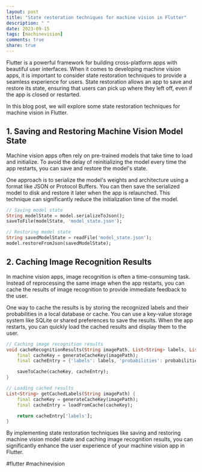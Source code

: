 ```yaml
---
layout: post
title: "State restoration techniques for machine vision in Flutter"
description: " "
date: 2023-09-15
tags: [machinevision]
comments: true
share: true
---
```


Flutter is a powerful framework for building cross-platform apps with beautiful user interfaces. When it comes to developing machine vision apps, it is important to consider state restoration techniques to provide a seamless experience for users. State restoration allows an app to save and restore its state, ensuring that users can pick up where they left off, even if the app is closed or restarted.

In this blog post, we will explore some state restoration techniques for machine vision in Flutter.

## 1. Saving and Restoring Machine Vision Model State

Machine vision apps often rely on pre-trained models that take time to load and initialize. To avoid the delay of reinitializing the model every time the app restarts, you can save and restore the model's state.

One approach is to serialize the model's weights and architecture using a format like JSON or Protocol Buffers. You can then save the serialized model to disk and restore it later when the app is relaunched. This technique can significantly reduce the initialization time of the model.

```dart
// Saving model state
String modelState = model.serializeToJson();
saveToFile(modelState, 'model_state.json');

// Restoring model state
String savedModelState = readFile('model_state.json');
model.restoreFromJson(savedModelState);
```

## 2. Caching Image Recognition Results

In machine vision apps, image recognition is often a time-consuming task. Instead of reprocessing the same image when the app restarts, you can cache the results of image recognition to provide immediate feedback to the user.

One way to cache the results is by storing the recognized labels and their probabilities in a local database or cache. You can use a key-value storage system like SQLite or shared preferences to save the results. When the app restarts, you can quickly load the cached results and display them to the user.

```dart
// Caching image recognition results
void cacheRecognitionResults(String imagePath, List<String> labels, List<double> probabilities) {
    final cacheKey = generateCacheKey(imagePath);
    final cacheEntry = {'labels': labels, 'probabilities': probabilities};

    saveToCache(cacheKey, cacheEntry);
}

// Loading cached results
List<String> getCachedLabels(String imagePath) {
    final cacheKey = generateCacheKey(imagePath);
    final cacheEntry = loadFromCache(cacheKey);

    return cacheEntry['labels'];
}
```

By implementing state restoration techniques like saving and restoring machine vision model state and caching image recognition results, you can significantly enhance the user experience of your machine vision app in Flutter.

#flutter #machinevision